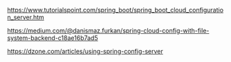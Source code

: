 https://www.tutorialspoint.com/spring_boot/spring_boot_cloud_configuration_server.htm


https://medium.com/@danismaz.furkan/spring-cloud-config-with-file-system-backend-c18ae16b7ad5


https://dzone.com/articles/using-spring-config-server

